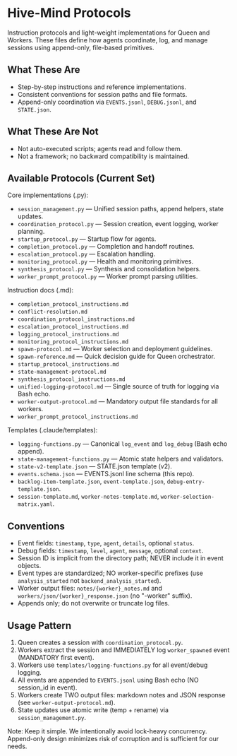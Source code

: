 # Hive-Mind Protocols

Instruction protocols and light-weight implementations for Queen and Workers. These files define how agents coordinate, log, and manage sessions using append-only, file-based primitives.

## What These Are
- Step-by-step instructions and reference implementations.
- Consistent conventions for session paths and file formats.
- Append-only coordination via `EVENTS.jsonl`, `DEBUG.jsonl`, and `STATE.json`.

## What These Are Not
- Not auto-executed scripts; agents read and follow them.
- Not a framework; no backward compatibility is maintained.

## Available Protocols (Current Set)

Core implementations (.py):
- `session_management.py` — Unified session paths, append helpers, state updates.
- `coordination_protocol.py` — Session creation, event logging, worker planning.
- `startup_protocol.py` — Startup flow for agents.
- `completion_protocol.py` — Completion and handoff routines.
- `escalation_protocol.py` — Escalation handling.
- `monitoring_protocol.py` — Health and monitoring primitives.
- `synthesis_protocol.py` — Synthesis and consolidation helpers.
- `worker_prompt_protocol.py` — Worker prompt parsing utilities.

Instruction docs (.md):
- `completion_protocol_instructions.md`
- `conflict-resolution.md`
- `coordination_protocol_instructions.md`
- `escalation_protocol_instructions.md`
- `logging_protocol_instructions.md`
- `monitoring_protocol_instructions.md`
- `spawn-protocol.md` — Worker selection and deployment guidelines.
- `spawn-reference.md` — Quick decision guide for Queen orchestrator.
- `startup_protocol_instructions.md`
- `state-management-protocol.md`
- `synthesis_protocol_instructions.md`
- `unified-logging-protocol.md` — Single source of truth for logging via Bash echo.
- `worker-output-protocol.md` — Mandatory output file standards for all workers.
- `worker_prompt_protocol_instructions.md`

Templates (.claude/templates):
- `logging-functions.py` — Canonical `log_event` and `log_debug` (Bash echo append).
- `state-management-functions.py` — Atomic state helpers and validators.
- `state-v2-template.json` — STATE.json template (v2).
- `events.schema.json` — EVENTS.jsonl line schema (this repo).
- `backlog-item-template.json`, `event-template.json`, `debug-entry-template.json`.
- `session-template.md`, `worker-notes-template.md`, `worker-selection-matrix.yaml`.

## Conventions
- Event fields: `timestamp`, `type`, `agent`, `details`, optional `status`.
- Debug fields: `timestamp`, `level`, `agent`, `message`, optional `context`.
- Session ID is implicit from the directory path; NEVER include it in event objects.
- Event types are standardized; NO worker-specific prefixes (use `analysis_started` not `backend_analysis_started`).
- Worker output files: `notes/{worker}_notes.md` and `workers/json/{worker}_response.json` (no "-worker" suffix).
- Appends only; do not overwrite or truncate log files.

## Usage Pattern
1. Queen creates a session with `coordination_protocol.py`.
2. Workers extract the session and IMMEDIATELY log `worker_spawned` event (MANDATORY first event).
3. Workers use `templates/logging-functions.py` for all event/debug logging.
4. All events are appended to `EVENTS.jsonl` using Bash echo (NO session_id in event).
5. Workers create TWO output files: markdown notes and JSON response (see `worker-output-protocol.md`).
6. State updates use atomic write (temp + rename) via `session_management.py`.

Note: Keep it simple. We intentionally avoid lock-heavy concurrency. Append-only design minimizes risk of corruption and is sufficient for our needs.
